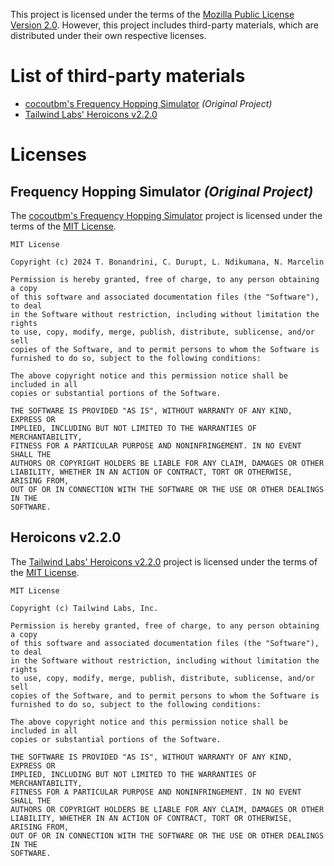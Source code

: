 This project is licensed under the terms of the [Mozilla Public License Version 2.0](LICENSE).
However, this project includes third-party materials, which are distributed under their own respective licenses.

# List of third-party materials

- [cocoutbm's Frequency Hopping Simulator](#frequency-hopping-simulator-original-project) *(Original Project)*
- [Tailwind Labs' Heroicons v2.2.0](#heroicons-v220)

# Licenses

## Frequency Hopping Simulator *(Original Project)*

The [cocoutbm's Frequency Hopping Simulator](https://github.com/cocoutbm/Frequency-Hopping-Project/tree/bf0a2eee1213556ecb2e46f65491d8db206c5f86)
project is licensed under the terms of the [MIT License](https://github.com/cocoutbm/Frequency-Hopping-Project/blob/bf0a2eee1213556ecb2e46f65491d8db206c5f86/LICENSE).

```text
MIT License

Copyright (c) 2024 T. Bonandrini, C. Durupt, L. Ndikumana, N. Marcelin

Permission is hereby granted, free of charge, to any person obtaining a copy
of this software and associated documentation files (the "Software"), to deal
in the Software without restriction, including without limitation the rights
to use, copy, modify, merge, publish, distribute, sublicense, and/or sell
copies of the Software, and to permit persons to whom the Software is
furnished to do so, subject to the following conditions:

The above copyright notice and this permission notice shall be included in all
copies or substantial portions of the Software.

THE SOFTWARE IS PROVIDED "AS IS", WITHOUT WARRANTY OF ANY KIND, EXPRESS OR
IMPLIED, INCLUDING BUT NOT LIMITED TO THE WARRANTIES OF MERCHANTABILITY,
FITNESS FOR A PARTICULAR PURPOSE AND NONINFRINGEMENT. IN NO EVENT SHALL THE
AUTHORS OR COPYRIGHT HOLDERS BE LIABLE FOR ANY CLAIM, DAMAGES OR OTHER
LIABILITY, WHETHER IN AN ACTION OF CONTRACT, TORT OR OTHERWISE, ARISING FROM,
OUT OF OR IN CONNECTION WITH THE SOFTWARE OR THE USE OR OTHER DEALINGS IN THE
SOFTWARE.
```

## Heroicons v2.2.0

The [Tailwind Labs' Heroicons v2.2.0](https://github.com/tailwindlabs/heroicons/tree/v2.2.0) project is licensed under
the terms of the [MIT License](https://github.com/tailwindlabs/heroicons/blob/v2.2.0/LICENSE).

```text
MIT License

Copyright (c) Tailwind Labs, Inc.

Permission is hereby granted, free of charge, to any person obtaining a copy
of this software and associated documentation files (the "Software"), to deal
in the Software without restriction, including without limitation the rights
to use, copy, modify, merge, publish, distribute, sublicense, and/or sell
copies of the Software, and to permit persons to whom the Software is
furnished to do so, subject to the following conditions:

The above copyright notice and this permission notice shall be included in all
copies or substantial portions of the Software.

THE SOFTWARE IS PROVIDED "AS IS", WITHOUT WARRANTY OF ANY KIND, EXPRESS OR
IMPLIED, INCLUDING BUT NOT LIMITED TO THE WARRANTIES OF MERCHANTABILITY,
FITNESS FOR A PARTICULAR PURPOSE AND NONINFRINGEMENT. IN NO EVENT SHALL THE
AUTHORS OR COPYRIGHT HOLDERS BE LIABLE FOR ANY CLAIM, DAMAGES OR OTHER
LIABILITY, WHETHER IN AN ACTION OF CONTRACT, TORT OR OTHERWISE, ARISING FROM,
OUT OF OR IN CONNECTION WITH THE SOFTWARE OR THE USE OR OTHER DEALINGS IN THE
SOFTWARE.
```